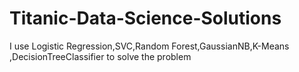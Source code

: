 # Titanic-Data-Science-Solutions
I use Logistic Regression,SVC,Random Forest,GaussianNB,K-Means ,DecisionTreeClassifier to solve the problem
